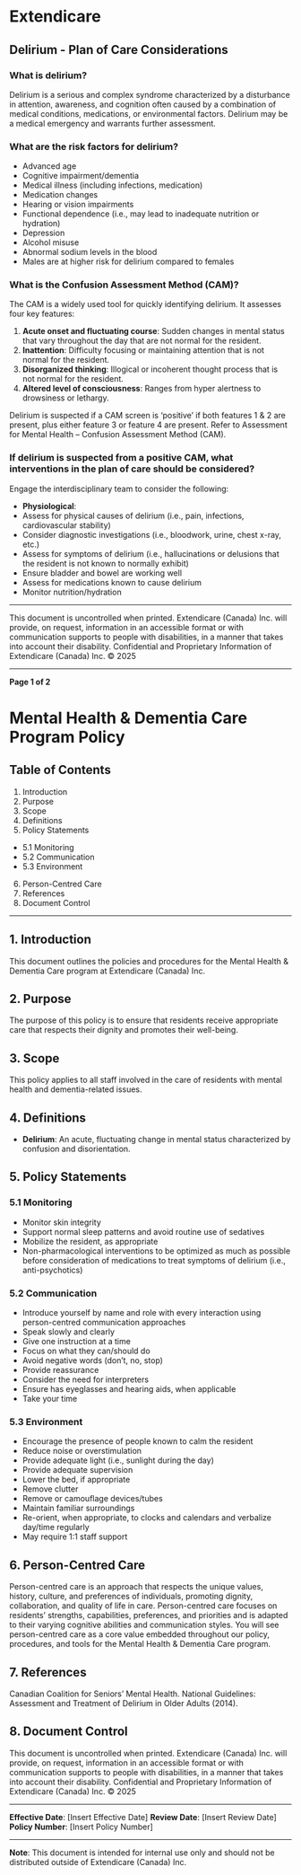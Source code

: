 # Extendicare
## Delirium - Plan of Care Considerations

### What is delirium?
Delirium is a serious and complex syndrome characterized by a disturbance in attention, awareness, and cognition often caused by a combination of medical conditions, medications, or environmental factors. Delirium may be a medical emergency and warrants further assessment.

### What are the risk factors for delirium?
- Advanced age
- Cognitive impairment/dementia
- Medical illness (including infections, medication)
- Medication changes
- Hearing or vision impairments
- Functional dependence (i.e., may lead to inadequate nutrition or hydration)
- Depression
- Alcohol misuse
- Abnormal sodium levels in the blood
- Males are at higher risk for delirium compared to females

### What is the Confusion Assessment Method (CAM)?
The CAM is a widely used tool for quickly identifying delirium. It assesses four key features:
1. **Acute onset and fluctuating course**: Sudden changes in mental status that vary throughout the day that are not normal for the resident.
2. **Inattention**: Difficulty focusing or maintaining attention that is not normal for the resident.
3. **Disorganized thinking**: Illogical or incoherent thought process that is not normal for the resident.
4. **Altered level of consciousness**: Ranges from hyper alertness to drowsiness or lethargy.

Delirium is suspected if a CAM screen is ‘positive’ if both features 1 & 2 are present, plus either feature 3 or feature 4 are present. Refer to Assessment for Mental Health – Confusion Assessment Method (CAM).

### If delirium is suspected from a positive CAM, what interventions in the plan of care should be considered?
Engage the interdisciplinary team to consider the following:

- **Physiological**:
- Assess for physical causes of delirium (i.e., pain, infections, cardiovascular stability)
- Consider diagnostic investigations (i.e., bloodwork, urine, chest x-ray, etc.)
- Assess for symptoms of delirium (i.e., hallucinations or delusions that the resident is not known to normally exhibit)
- Ensure bladder and bowel are working well
- Assess for medications known to cause delirium
- Monitor nutrition/hydration

----

This document is uncontrolled when printed. Extendicare (Canada) Inc. will provide, on request, information in an accessible format or with communication supports to people with disabilities, in a manner that takes into account their disability. Confidential and Proprietary Information of Extendicare (Canada) Inc. © 2025

----

**Page 1 of 2**

# Mental Health & Dementia Care Program Policy

## Table of Contents
1. Introduction
2. Purpose
3. Scope
4. Definitions
5. Policy Statements
- 5.1 Monitoring
- 5.2 Communication
- 5.3 Environment
6. Person-Centred Care
7. References
8. Document Control

----

## 1. Introduction
This document outlines the policies and procedures for the Mental Health & Dementia Care program at Extendicare (Canada) Inc.

## 2. Purpose
The purpose of this policy is to ensure that residents receive appropriate care that respects their dignity and promotes their well-being.

## 3. Scope
This policy applies to all staff involved in the care of residents with mental health and dementia-related issues.

## 4. Definitions
- **Delirium**: An acute, fluctuating change in mental status characterized by confusion and disorientation.

## 5. Policy Statements

### 5.1 Monitoring
- Monitor skin integrity
- Support normal sleep patterns and avoid routine use of sedatives
- Mobilize the resident, as appropriate
- Non-pharmacological interventions to be optimized as much as possible before consideration of medications to treat symptoms of delirium (i.e., anti-psychotics)

### 5.2 Communication
- Introduce yourself by name and role with every interaction using person-centred communication approaches
- Speak slowly and clearly
- Give one instruction at a time
- Focus on what they can/should do
- Avoid negative words (don’t, no, stop)
- Provide reassurance
- Consider the need for interpreters
- Ensure has eyeglasses and hearing aids, when applicable
- Take your time

### 5.3 Environment
- Encourage the presence of people known to calm the resident
- Reduce noise or overstimulation
- Provide adequate light (i.e., sunlight during the day)
- Provide adequate supervision
- Lower the bed, if appropriate
- Remove clutter
- Remove or camouflage devices/tubes
- Maintain familiar surroundings
- Re-orient, when appropriate, to clocks and calendars and verbalize day/time regularly
- May require 1:1 staff support

## 6. Person-Centred Care
Person-centred care is an approach that respects the unique values, history, culture, and preferences of individuals, promoting dignity, collaboration, and quality of life in care. Person-centred care focuses on residents’ strengths, capabilities, preferences, and priorities and is adapted to their varying cognitive abilities and communication styles. You will see person-centred care as a core value embedded throughout our policy, procedures, and tools for the Mental Health & Dementia Care program.

## 7. References
Canadian Coalition for Seniors’ Mental Health. National Guidelines: Assessment and Treatment of Delirium in Older Adults (2014).

## 8. Document Control
This document is uncontrolled when printed. Extendicare (Canada) Inc. will provide, on request, information in an accessible format or with communication supports to people with disabilities, in a manner that takes into account their disability. Confidential and Proprietary Information of Extendicare (Canada) Inc. © 2025

----

**Effective Date**: [Insert Effective Date]
**Review Date**: [Insert Review Date]
**Policy Number**: [Insert Policy Number]

----

**Note**: This document is intended for internal use only and should not be distributed outside of Extendicare (Canada) Inc.